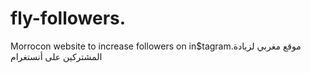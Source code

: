 # fly-followers.
Morrocon website to increase followers on in$tagram.موقع مغربي لزيادة المشتركين على أنستغرام
